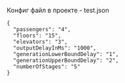 Конфиг файл в проекте - test.json
```
{
  "passengers": "4", 
  "floors": "15",
  "elevators": "3",
  "outputDelayInMs": "1000",
  "generationLowerBoundDelay": "1",
  "generationUpperBoundDelay": "2",
  "numberOfStages": "5"
}
```
